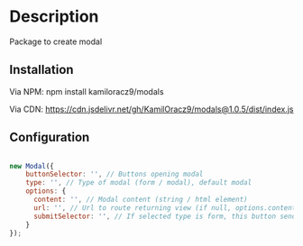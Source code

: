 # Description

Package to create modal

## Installation

Via NPM: npm install kamiloracz9/modals

Via CDN: https://cdn.jsdelivr.net/gh/KamilOracz9/modals@1.0.5/dist/index.js

## Configuration

```javascript

new Modal({
    buttonSelector: '', // Buttons opening modal
    type: '', // Type of modal (form / modal), default modal
    options: {
      content: '', // Modal content (string / html element)
      url: '', // Url to route returning view (if null, options.content will be injected)
      submitSelector: '', // If selected type is form, this button send request to backend
    }
});

```